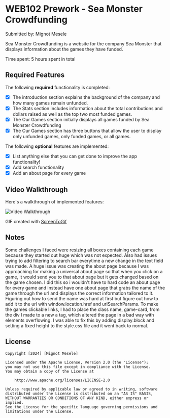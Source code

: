 # WEB102 Prework - Sea Monster Crowdfunding

Submitted by: Mignot Mesele

Sea Monster Crowdfunding is a website for the company Sea Monster that displays information about the games they have funded.

Time spent: 5 hours spent in total

## Required Features

The following **required** functionality is completed:

* [X] The introduction section explains the background of the company and how many games remain unfunded.
* [X] The Stats section includes information about the total contributions and dollars raised as well as the top two most funded games.
* [x] The Our Games section initially displays all games funded by Sea Monster Crowdfunding
* [X] The Our Games section has three buttons that allow the user to display only unfunded games, only funded games, or all games.

The following **optional** features are implemented:

* [X] List anything else that you can get done to improve the app functionality!
* [X] Add search functionality
* [X] Add an about page for every game

## Video Walkthrough

Here's a walkthrough of implemented features:

<img src='http://i.imgur.com/link/to/your/gif/file.gif' title='Video Walkthrough' width='' alt='Video Walkthrough' />

<!-- Replace this with whatever GIF tool you used! -->
GIF created with [ScreenToGif](https://www.screentogif.com/)

## Notes

Some challenges I faced were resizing all boxes containing each game because they started out huge which was not expected. Also had issues trying to add filtering to search bar everytime a new change in the text field was made. A huge issue was creating the about page because I was approaching for making a universal about page so that when you click on a game, it would send you to that about page but it gets changed based on the game chosen. I did this so i wouldn't have to hard code an about page for every game and instead have one about page that grabs the name of the game through the url and displays the correct information tailored to it. Figuring out how to send the name was hard at first but figure out how to add it to the url with window.location.href and urlSearchParams. To make the games clickable links, I had to place the class name, game-card, from the div I made to a new a tag, which altered the page in a bad way with elements overflowing. I was able to fix this by adding display:block and setting a fixed height to the style.css file and it went back to normal.

## License

    Copyright [2024] [Mignot Mesele]

    Licensed under the Apache License, Version 2.0 (the "License");
    you may not use this file except in compliance with the License.
    You may obtain a copy of the License at

        http://www.apache.org/licenses/LICENSE-2.0

    Unless required by applicable law or agreed to in writing, software
    distributed under the License is distributed on an "AS IS" BASIS,
    WITHOUT WARRANTIES OR CONDITIONS OF ANY KIND, either express or implied.
    See the License for the specific language governing permissions and
    limitations under the License.
